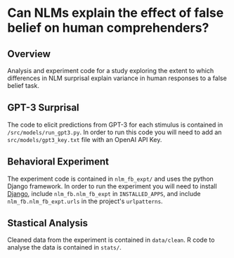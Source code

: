 # Can NLMs explain the effect of false belief on human comprehenders?

## Overview

Analysis and experiment code for a study exploring the extent to which differences in NLM surprisal explain variance in human responses to a false belief task.

## GPT-3 Surprisal

The code to elicit predictions from GPT-3 for each stimulus is contained in `/src/models/run_gpt3.py`. In order to run this code you will need to add an `src/models/gpt3_key.txt` file with an OpenAI API Key.

## Behavioral Experiment

The experiment code is contained in `nlm_fb_expt/` and uses the python Django framework. In order to run the experiment you will need to install [Django](https://www.djangoproject.com/), include `nlm_fb.nlm_fb_expt` in `INSTALLED_APPS`,
and include `nlm_fb.nlm_fb_expt.urls` in the project's `urlpatterns`.

## Stastical Analysis

Cleaned data from the experiment is contained in `data/clean`. R code to analyse the data is contained in `stats/`.

